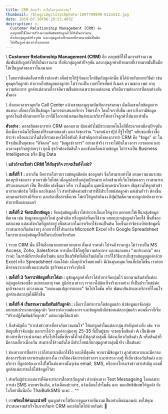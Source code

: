 ```yaml
---
title: CRM คืออะไร ทำไมใครๆเขาทำกัน?
thumbnail: /blog/img/istockphoto-1097799990-612x612.jpg
date: 2019-07-10T06:20:53.403Z
description: >-
  Customer Relationship Management (CRM) คือ
  กลยุทธ์ที่ใช้ในการสร้างความสัมพันธ์กับลูกค้าให้ยั่งยืนยาวนาน
  ทั้งกับกลุ่มลูกค้าปัจจุบัน และกลุ่มลูกค้าเป้าหมายที่เราหมายมั่นปั้นมือ
  ให้เป็นลูกค้าของเราในอนาคต
---
```

\    **Customer Relationship Management (CRM)** คือ กลยุทธ์ที่ใช้ในการสร้างความสัมพันธ์กับลูกค้าให้ยั่งยืนยาวนาน ทั้งกับกลุ่มลูกค้าปัจจุบัน และกลุ่มลูกค้าเป้าหมายที่เราหมายมั่นปั้นมือ ให้เป็นลูกค้าของเราในอนาคต 

\    โดยการติดต่อสื่อสารที่เราต้องทำ เพื่อช่วยให้รู้จักและใกล้ชิดกับลูกค้านั้น มีได้ด้วยกันหลายวิธีค่ะ เช่น พูดคุยกับลูกค้า ทำการเก็บข้อมูลของลูกค้า ไม่ว่าจะเป็น เบอร์โทรศัพท์ อีเมลล์ ความชอบ เพศ อายุ ความต้องการ ลูกค้าแต่ละคนก็อาจมีความชื่นชอบเฉพาะของแต่ละคน หรือมีความต้องการที่แตกต่างกันนั่นเอง

\    สังเกตเวลาเราคุยกับ Call Center แล้วเขาขออนุญาตบันทึกการสนทนา นั่นคือเขาเก็บข้อมูลการสนทนา เพื่อเอาไปเป็นข้อมูล ในการนำเสนอบริการ ให้ตรงใจ โดนใจเรายิ่งขึ้น เพราะยิ่งเรามีข้อมูลลูกค้าในเชิงลึกมากเท่าใด เราก็มีโอกาสนำเสนอสินค้าและบริการให้ตรงใจลูกค้าได้มากเท่านั้น 



**ตัวอย่าง :** คลาสสิคของการทำ CRM ตลอดกาล นับแต่ยังไม่มีระบบเทคโนโลยีที่สะดวกเหมือนปัจจุบัน คือเมื่อเราเดินไปซื้อของที่ร้านขายของชำ และเจ้าของร้าน “เจอหน้าเราปุ้ป ก็รู้ใจปั้ป” หยิบของที่เราซื้อประจำ หรือแนะนำในสิ่งที่เรามองหาให้ได้ทันที สิ่งสำคัญอย่างยิ่งของการทำ CRM คือ “ข้อมูล” ค่ะ ในปัจจุบันเป็นยุคของ “ดิจิตอล” และ “ข้อมูลข่าวสาร” อย่างแท้จริง เราจะได้ยินในวงการ การตลาด และแวดวงธุรกิจอยู่บ่อยๆว่า ยุคนี้ ธุรกิจต้องตัดสินใจ และขับเคลื่อนด้วยข้อมูล ไม่ว่าจะเป็น Business Intelligence หรือ Big Data 



\    **แล้วถ้าจะเริ่มทำ CRM ให้กับธุรกิจ เราจะเริ่มยังไงล่ะ?** 

\    **สเต็ปที่ 1 :** แรกเริ่ม คือการเก็บรวบรวมข้อมูลติดต่อ ของลูกค้า ซึ่งก็สามารถทำได้ ตามความเหมาะสมของธุรกิจของเรา หากเรามีเว็บไซต์ เมื่อลูกค้าหรือกลุ่มเป้าหมาย คลิกเข้ามาที่เว็บไซต์ของเรา เราสามารถสร้างแบนเนอร์ เป็น ป็อปอัพ เด้งขึ้นมา หรือ วางในมุมใด มุมหนึ่งบนหน้าเว็บเพจ เชิญชวนให้ลูกค้าเข้ามากรอกฟอร์ม ให้ชื่อ และอีเมลล์ ไว้ สำหรับติดตามข่าวสารที่มีประโยชน์ต่อลูกค้า แต่เน้นย้ำว่า ต้องขึ้นแบนเนอร์อย่างมีจังหวะ และต้องสื่อสารชัดเจน ไม่ทำให้ลูกค้ามึนงง มีปุ่มปิดชัดเจนหากลูกค้าต้องการจะทำการปิดแบนเนอร์

\    **สเต็ปที่ 2 จัดระเบียบข้อมูล :** จัดกลุ่มข้อมูลที่เราได้ทำการเก็บมาให้ดูง่าย แยกแยะให้เป็นกลุ่มข้อมูลชัดเจน เช่น ข้อมูลของลูกค้าใหม่ ลูกค้าเดิม หรือลูกค้าที่เคยใช้งาน แยกแยะกลุ่มลูกค้าโดยใช้ พื้นที่ของแต่ละเขต แต่ละตังหวัดที่ลูกค้าอยู่ เพื่อสะดวกในการเรียกใช้งานเป็นต้น โดยในการจัดระเบียบข้อมูลนี้ เราสามารถเริ่มต้นง่ายๆ ด้วยการใช้โปรแกรม Microsoft Excel หรือ Google Spreadsheet ในการแบ่งกลุ่มข้อมูลให้เป็นระเบียบเรียบร้อย 

\    ระบบ CRM นั้น มีให้เลือกมากมายหลากหลาย ตั้งแต่ ราคาต่ำ ไปจนถึงราคาสูง ไม่ว่าจะเป็น MS Access, Zoho, Salesforce การเลือกใช้ก็อยู่ที่ความต้องการ และขนาดของ “งบประมาณ” ของเราค่ะ ในกรณีที่เรายังเพิ่งเริ่มต้น และเป็นบริษัทที่เพิ่งเริ่มเติบโต เราก็ใช้วิธีการเก็บฐานข้อมูลลูกค้าด้วย Excel หรือ Spreadsheet ก่อนได้ค่ะ เมื่อธุรกิจเริ่มขยายตัว มีเงินทุนหมุนเวียนที่เติบโตขึ้น เราค่อยพิจารณาระบบที่เหมาะสมกับ ธุรกิจของเราจริงๆอีกที

\    **สเต็ปที่ 3 วิเคราะห์ข้อมูลที่เราได้มา :** ดูข้อมูลลูกค้าที่เราได้ทำการจัดกลุ่มไว้ แยกตามสินค้าที่แต่ละกลุ่มลูกค้าชอบซื้อ แบ่งตามอายุ เพศ ภูมิลำเนาต่างๆ เราอาจได้ข้อเท็จจริงบางอย่าง ที่เป็นประโยชน์ต่อธุรกิจของเรา มาวางแผน “ออกแคมเปญการตลาด” จัดโปรโมชั่น หรือ พัฒนาสินค้าและบริการที่โดนใจลูกค้าแต่ละกลุ่มได้ดียิ่งขึ้น

\    **สเต็ปที่ 4 เริ่มสานความสัมพันธ์กับลูกค้า :** เมื่อเราได้ทำการเก็บข้อมูลแล้ว นำข้อมูลมาจัดกลุ่ม แยกแยะประเภทกลุ่มลูกค้า วิเคราะห์ความต้องการ และข้อมูลเชิงลึกของแต่ละกลุ่มแล้ว ตอนนี้เราก็เริ่ม “สร้างปฏิสัมพันธ์กับลูกค้า” แต่ละกลุ่มได้แล้วค่ะ



\    สิ่งสำคัญคือ “การส่งข่าวสารที่ตรงกับความสนใจ” ให้แก่ลูกค้าในแต่ละกลุ่ม สำคัญอย่างยิ่ง เช่น จากข้อมูลที่เราจัดกลุ่ม บอกเราได้ว่า ลูกค้ากลุ่มอายุ 25-35 ที่เป็นผู้ชาย จะชอบซื้อสินค้า A เป็นพิเศษ ข่าวสารที่เราจะนำเสนอ หรือโปรโมชั่นที่เราตั้งใจส่งให้ลูกค้ากลุ่มนี้ ก็ต้องเกี่ยวกับสินค้า A หรือสินค้าที่มีความเกี่ยวเนื่องกัน สามารถใช้ร่วมกันได้ มีประโยชน์กับกลุ่มลูกค้ากลุ่มนี้จริง เป็นต้นค่ะ 

\    ช่องทางการสื่อสาร เราก็สามารถเลือกใช้ได้ และดีที่สุดคือ หากเรามีข้อมูลว่า ลูกค้าสะดวกและมีความต้องการรับข่าวสารผ่านช่องทางใด เราก็ต้องจัดการส่งข่าวสาร และสาระความรู้ ที่เกี่ยวข้องกับสินค้า และบริการ ที่ลูกค้าต้องการไปให้ในช่องทางนั้นๆเช่น email, SMS, หรือการโทรแจ้งข่าวสารสำคัญ ตามที่ลูกค้าแต่ละท่านได้ให้ข้อมูลไว้ค่ะ



\    สำหรับผู้ประกอบการที่คิดจะทำการสื่อสารกับลูกค้า ด้วยช่องทาง Text Messageing โดยเฉพาะ การส่ง SMS อวยพรวันเกิด, แจ้งเตือนข่าวสาร, แจ้งเตือนโปรโมชั่น และ มอบสิทธิพิเศษให้ลูกค้า ยังไงก็อย่าลืมนึกถึง ThaiBulkSMS นะคะ .. ^^



\    เรา**พร้อมให้คำแนะนำฟรี** คุณลูกค้าจะได้รับการดูแลจากทีมงานเป็นอย่างดีแน่นอนค่ะ ขอให้คุณประสบความสำเร็จในการเริ่มทำ CRM และเติบโตไปด้วยกันค่ะ 🙂
